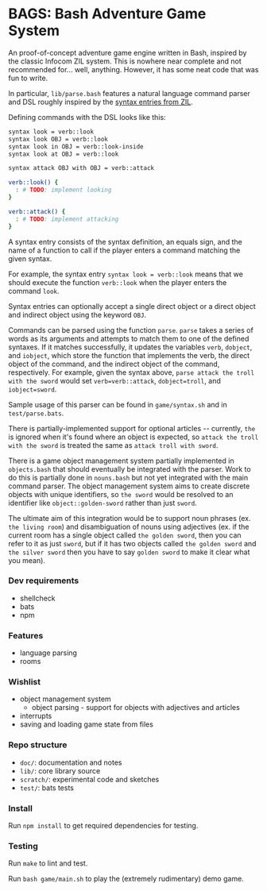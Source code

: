 BAGS: Bash Adventure Game System
================================

An proof-of-concept adventure game engine written in Bash, inspired by the
classic Infocom ZIL system. This is nowhere near complete and not recommended
for... well, anything. However, it has some neat code that was fun to write.

In particular, `lib/parse.bash` features a natural language command parser and
DSL roughly inspired by the [syntax entries from ZIL](https://ifsecrets.blogspot.com/2019/02/chapter-3-syntax-entries-biggest.html). 

Defining commands with the DSL looks like this:

```sh
syntax look = verb::look
syntax look OBJ = verb::look
syntax look in OBJ = verb::look-inside
syntax look at OBJ = verb::look

syntax attack OBJ with OBJ = verb::attack

verb::look() {
  : # TODO: implement looking
}

verb::attack() {
  : # TODO: implement attacking
}
```

A syntax entry consists of the syntax definition, an equals sign, and the name
of a function to call if the player enters a command matching the given syntax.

For example, the syntax entry `syntax look = verb::look` means that we should
execute the function `verb::look` when the player enters the command `look`.

Syntax entries can optionally accept a single direct object or a direct object
and indirect object using the keyword `OBJ`.

Commands can be parsed using the function `parse`. `parse` takes a
series of words as its arguments and attempts to match them to one of the
defined syntaxes. If it matches successfully, it updates the variables `verb`,
`dobject`, and `iobject`, which store the function that implements the verb, the
direct object of the command, and the indirect object of the command,
respectively. For example, given the syntax above, 
`parse attack the troll with the sword` would set `verb=verb::attack`, 
`dobject=troll`, and `iobject=sword`.

Sample usage of this parser can be found in `game/syntax.sh`
and in `test/parse.bats`.

There is partially-implemented support for optional articles -- currently, `the`
is ignored when it's found where an object is expected, so 
`attack the troll with the sword` is treated the same as 
`attack troll with sword`.

There is a game object management system partially implemented in `objects.bash`
that should eventually be integrated with the parser. Work to do this is
partially done in `nouns.bash` but not yet integrated with the main command
parser. The object management system aims to create discrete objects with unique
identifiers, so `the sword` would be resolved to an identifier like
`object::golden-sword` rather than just `sword`.

The ultimate aim of this integration would be to support noun phrases (ex. `the
living room`) and disambiguation of nouns using adjectives (ex. if the current
room has a single object called `the golden sword`, then you can refer to it as
just `sword`, but if it has two objects called `the golden sword` and 
`the silver sword` then you have to say `golden sword` to make it clear what you
mean).


### Dev requirements

* shellcheck
* bats
* npm

### Features

* language parsing
* rooms

### Wishlist

* object management system
  * object parsing - support for objects with adjectives and articles
* interrupts
* saving and loading game state from files

### Repo structure

* `doc/`: documentation and notes
* `lib/`: core library source
* `scratch/`: experimental code and sketches
* `test/`: bats tests

### Install

Run `npm install` to get required dependencies for testing.

### Testing

Run `make` to lint and test.

Run `bash game/main.sh` to play the (extremely rudimentary) demo game.
